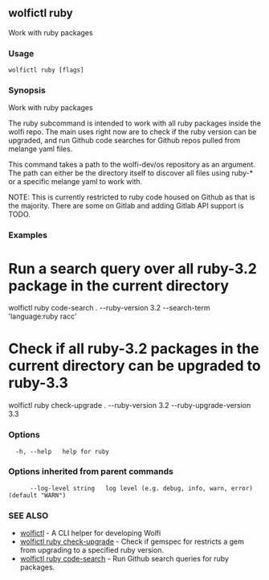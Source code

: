 ## wolfictl ruby

Work with ruby packages

### Usage

```
wolfictl ruby [flags]
```

### Synopsis

Work with ruby packages

The ruby subcommand is intended to work with all ruby packages inside the wolfi
repo. The main uses right now are to check if the ruby version can be upgraded,
and run Github code searches for Github repos pulled from melange yaml files.

This command takes a path to the wolfi-dev/os repository as an argument. The
path can either be the directory itself to discover all files using ruby-* or
a specific melange yaml to work with.

NOTE: This is currently restricted to ruby code housed on Github as that is the
      majority. There are some on Gitlab and adding Gitlab API support is TODO.


### Examples


# Run a search query over all ruby-3.2 package in the current directory
wolfictl ruby code-search . --ruby-version 3.2 --search-term 'language:ruby racc'

# Check if all ruby-3.2 packages in the current directory can be upgraded to ruby-3.3
wolfictl ruby check-upgrade . --ruby-version 3.2 --ruby-upgrade-version 3.3


### Options

```
  -h, --help   help for ruby
```

### Options inherited from parent commands

```
      --log-level string   log level (e.g. debug, info, warn, error) (default "WARN")
```

### SEE ALSO

* [wolfictl](wolfictl.md)	 - A CLI helper for developing Wolfi
* [wolfictl ruby check-upgrade](wolfictl_ruby_check-upgrade.md)	 - Check if gemspec for restricts a gem from upgrading to a specified ruby version.
* [wolfictl ruby code-search](wolfictl_ruby_code-search.md)	 - Run Github search queries for ruby packages.

